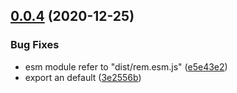 ## [0.0.4](https://github.com/kimozhang/rem/compare/v0.0.3...v0.0.4) (2020-12-25)


### Bug Fixes

* esm module refer to "dist/rem.esm.js" ([e5e43e2](https://github.com/kimozhang/rem/commit/e5e43e2504ece8ed76720282f687104f1c085f8a))
* export an default ([3e2556b](https://github.com/kimozhang/rem/commit/3e2556bc029f3d21063da3c0faa5d52866f1d326))







